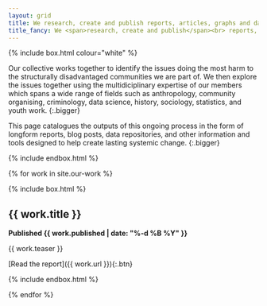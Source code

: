```yaml
---
layout: grid
title: We research, create and publish reports, articles, graphs and data sources about state violence and its causes
title_fancy: We <span>research, create and publish</span><br> reports, articles, graphs and data<br> about <span>state violence and its causes.</span>
---
```


<!-- Page introduction -->

{% include box.html colour="white" %}

Our collective works together to identify the issues doing the most harm to the structurally disadvantaged communities we are part of. We then explore the issues together using the multidiciplinary expertise of our members which spans a wide range of fields such as anthropology, community organising, criminology, data science, history, sociology, statistics, and youth work.
{:.bigger}

This page catalogues the outputs of this ongoing process in the form of longform reports, blog posts, data repositories, and other information and tools designed to help create lasting systemic change.
{:.bigger}

{% include endbox.html %}

{% for work in site.our-work %}

{% include box.html %}

## {{ work.title }}

**Published {{ work.published | date: "%-d %B %Y" }}**

{{ work.teaser }}

[Read the report]({{ work.url }}){:.btn}

{% include endbox.html %}

{% endfor %}
